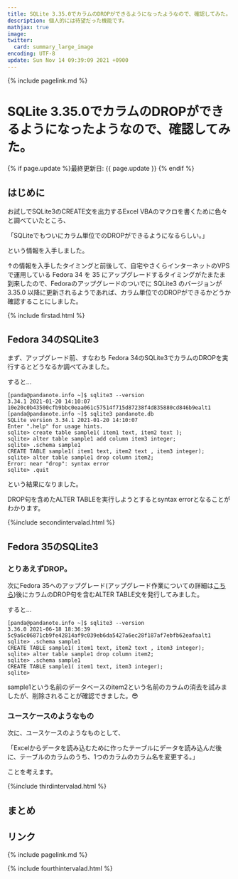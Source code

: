 ```yaml
---
title: SQLite 3.35.0でカラムのDROPができるようになったようなので、確認してみた。 - panda大学習帳外伝
description: 個人的には待望だった機能です。
mathjax: true
image: 
twitter: 
  card: summary_large_image
encoding: UTF-8
update: Sun Nov 14 09:39:09 2021 +0900
---
```

{% include pagelink.md %}
# SQLite 3.35.0でカラムのDROPができるようになったようなので、確認してみた。
{% if page.update %}最終更新日: {{ page.update }} {% endif %}
## はじめに
お試しでSQLite3のCREATE文を出力するExcel VBAのマクロを書くために色々と調べていたところ、

「SQLiteでもついにカラム単位でのDROPができるようになるらしい。」

という情報を入手しました。

↑の情報を入手したタイミングと前後して、自宅やさくらインターネットのVPSで運用している Fedora 34 を 35 にアップグレードするタイミングがたまたま到来したので、Fedoraのアップグレードのついでに SQLite3 のバージョンが 3.35.0 以降に更新されるようであれば、カラム単位でのDROPができるかどうか確認することにしました。

{% include firstad.html %}
## Fedora 34のSQLite3
まず、アップグレード前、すなわち Fedora 34のSQLite3でカラムのDROPを実行するとどうなるか調べてみました。

すると…

```
[panda@pandanote.info ~]$ sqlite3 --version
3.34.1 2021-01-20 14:10:07 10e20c0b43500cfb9bbc0eaa061c57514f715d87238f4d835880cd846b9ealt1
[panda@pandanote.info ~]$ sqlite3 pandanote.db
SQLite version 3.34.1 2021-01-20 14:10:07
Enter ".help" for usage hints.
sqlite> create table sample1( item1 text, item2 text );
sqlite> alter table sample1 add column item3 integer;
sqlite> .schema sample1
CREATE TABLE sample1( item1 text, item2 text , item3 integer);
sqlite> alter table sample1 drop column item2;
Error: near "drop": syntax error
sqlite> .quit
```

という結果になりました。

DROP句を含めたALTER TABLEを実行しようとするとsyntax errorとなることがわかります。

{%include secondintervalad.html %}

## Fedora 35のSQLite3
### とりあえずDROP。
次にFedora 35へのアップグレード(アップグレード作業についての詳細は[こちら](https://pandanote.info/?p=8118))後にカラムのDROP句を含むALTER TABLE文を発行してみました。

すると…

```
[panda@pandanote.info ~]$ sqlite3 --version
3.36.0 2021-06-18 18:36:39 5c9a6c06871cb9fe42814af9c039eb6da5427a6ec28f187af7ebfb62eafaalt1
sqlite> .schema sample1
CREATE TABLE sample1( item1 text, item2 text , item3 integer);
sqlite> alter table sample1 drop column item2;
sqlite> .schema sample1
CREATE TABLE sample1( item1 text, item3 integer);
sqlite>
```

sample1という名前のデータベースのitem2という名前のカラムの消去を試みましたが、削除されることが確認できました。😎
### ユースケースのようなもの
次に、ユースケースのようなものとして、

「Excelからデータを読み込むために作ったテーブルにデータを読み込んだ後に、テーブルのカラムのうち、1つのカラムのカラム名を変更する。」

ことを考えます。

{%include thirdintervalad.html %}

## まとめ

## リンク
{% include pagelink.md %}

{% include fourthintervalad.html %}
